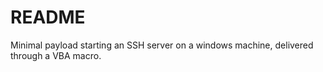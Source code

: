 README
======

Minimal payload starting an SSH server on a windows machine, delivered through
a VBA macro.
